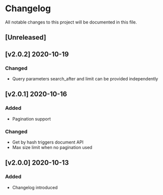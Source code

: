 # Changelog
All notable changes to this project will be documented in this file.

## [Unreleased]

## [v2.0.2] 2020-10-19
### Changed
- Query parameters search_after and limit can be provided independently

## [v2.0.1] 2020-10-16
### Added
- Pagination support
### Changed
- Get by hash triggers document API
- Max size limit when no pagination used

## [v2.0.0] 2020-10-13
### Added
- Changelog introduced

